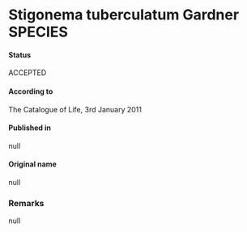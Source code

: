 Stigonema tuberculatum Gardner SPECIES
=======

#### Status
ACCEPTED

#### According to
The Catalogue of Life, 3rd January 2011

#### Published in
null

#### Original name
null

### Remarks
null